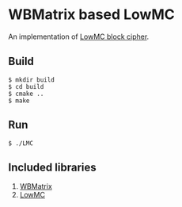 # WBMatrix based LowMC

An implementation of [LowMC block cipher](https://eprint.iacr.org/2016/687).

## Build

```
$ mkdir build
$ cd build
$ cmake ..
$ make
```

## Run

```
$ ./LMC
```

## Included libraries
1. [WBMatrix](https://github.com/Nexus-TYF/WBMatrix)<br>
2. [LowMC](https://github.com/LowMC/lowmc)<br>
